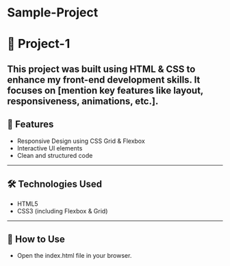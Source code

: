 # Sample-Project

# 📌 Project-1

## This project was built using HTML & CSS to enhance my front-end development skills. It focuses on [mention key features like layout, responsiveness, animations, etc.].

## 🚀 Features
- Responsive Design using CSS Grid & Flexbox
- Interactive UI elements
- Clean and structured code

---

## 🛠️ Technologies Used
- HTML5
- CSS3 (including Flexbox & Grid)

---

## 📂 How to Use
- Open the index.html file in your browser.
